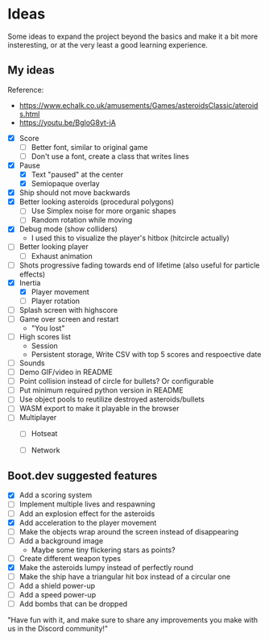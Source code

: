 # Ideas

Some ideas to expand the project beyond the basics and make it a bit more insteresting, or at the very least a good learning experience.


## My ideas

Reference:
- https://www.echalk.co.uk/amusements/Games/asteroidsClassic/ateroids.html
- https://youtu.be/BgloG8yt-jA

- [x] Score
    - [ ] Better font, similar to original game
    - [ ] Don't use a font, create a class that writes lines
- [x] Pause
    - [x] Text "paused" at the center
    - [x] Semiopaque overlay
- [x] Ship should not move backwards
- [x] Better looking asteroids (procedural polygons)
    - [ ] Use Simplex noise for more organic shapes
    - [ ] Random rotation while moving
- [x] Debug mode (show colliders)
    - I used this to visualize the player's hitbox (hitcircle actually)
- [ ] Better looking player
    - [ ] Exhaust animation
- [ ] Shots progressive fading towards end of lifetime (also useful for particle effects)
- [x] Inertia
    - [x] Player movement
    - [ ] Player rotation
- [ ] Splash screen with highscore
- [ ] Game over screen and restart
    - "You lost"
- [ ] High scores list
    - Session
    - Persistent storage, Write CSV with top 5 scores and respoective date
- [ ] Sounds
- [ ] Demo GIF/video in README
- [ ] Point collision instead of circle for bullets? Or configurable
- [ ] Put minimum required python version in README
- [ ] Use object pools to reutilize destroyed asteroids/bullets
- [ ] WASM export to make it playable in the browser
- [ ] Multiplayer
    - [ ] Hotseat
    - [ ] Network


## Boot.dev suggested features

- [x] Add a scoring system
- [ ] Implement multiple lives and respawning
- [ ] Add an explosion effect for the asteroids
- [x] Add acceleration to the player movement
- [ ] Make the objects wrap around the screen instead of disappearing
- [ ] Add a background image
    - Maybe some tiny flickering stars as points?
- [ ] Create different weapon types
- [x] Make the asteroids lumpy instead of perfectly round
- [ ] Make the ship have a triangular hit box instead of a circular one
- [ ] Add a shield power-up
- [ ] Add a speed power-up
- [ ] Add bombs that can be dropped

"Have fun with it, and make sure to share any improvements you make with us in the Discord community!"
